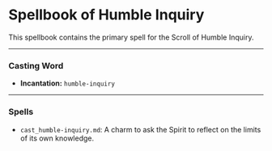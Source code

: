 # Spellbook of Humble Inquiry

This spellbook contains the primary spell for the Scroll of Humble Inquiry.

---

### Casting Word
- **Incantation:** `humble-inquiry`

---

### Spells
- `cast_humble-inquiry.md`: A charm to ask the Spirit to reflect on the limits of its own knowledge.
